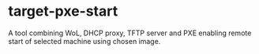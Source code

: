 # target-pxe-start
A tool combining WoL, DHCP proxy, TFTP server and PXE enabling remote start of selected machine using chosen image.
